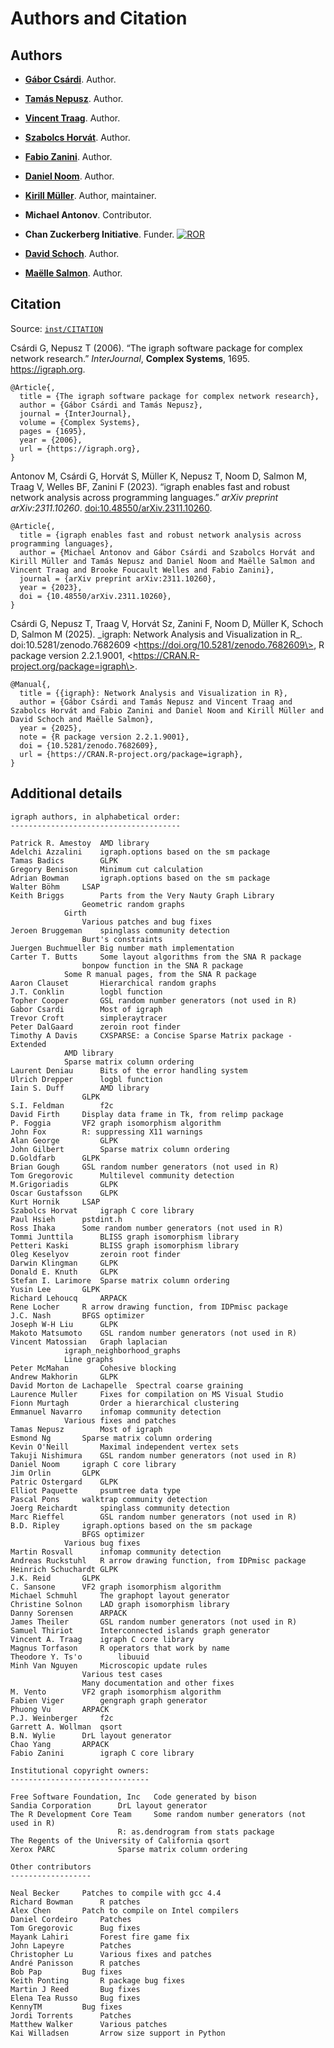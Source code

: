 # Authors and Citation

## Authors

- **[Gábor Csárdi](https://github.com/gaborcsardi)**. Author.
  [](https://orcid.org/0000-0001-7098-9676)

- **[Tamás Nepusz](https://github.com/ntamas)**. Author.
  [](https://orcid.org/0000-0002-1451-338X)

- **[Vincent Traag](https://www.traag.net/)**. Author.
  [](https://orcid.org/0000-0003-3170-3879)

- **[Szabolcs Horvát](http://szhorvat.net/)**. Author.
  [](https://orcid.org/0000-0002-3100-523X)

- **[Fabio Zanini](https://fabilab.org/pages/people.html)**. Author.
  [](https://orcid.org/0000-0001-7097-8539)

- **[Daniel Noom](https://github.com/GroteGnoom)**. Author.

- **[Kirill Müller](https://krlmlr.info/)**. Author, maintainer.
  [](https://orcid.org/0000-0002-1416-3412)

- **Michael Antonov**. Contributor.

- **Chan Zuckerberg Initiative**. Funder.
  [![ROR](https://raw.githubusercontent.com/ror-community/ror-logos/main/ror-icon-rgb.svg)](https://ror.org/02qenvm24)

- **[David Schoch](https://mr.schochastics.net/)**. Author.
  [](https://orcid.org/0000-0003-2952-4812)

- **[Maëlle Salmon](https://masalmon.eu/)**. Author.
  [](https://orcid.org/0000-0002-2815-0399)

## Citation

Source:
[`inst/CITATION`](https://github.com/igraph/rigraph/blob/main/inst/CITATION)

Csárdi G, Nepusz T (2006). “The igraph software package for complex
network research.” *InterJournal*, **Complex Systems**, 1695.
<https://igraph.org>.

    @Article{,
      title = {The igraph software package for complex network research},
      author = {Gábor Csárdi and Tamás Nepusz},
      journal = {InterJournal},
      volume = {Complex Systems},
      pages = {1695},
      year = {2006},
      url = {https://igraph.org},
    }

Antonov M, Csárdi G, Horvát S, Müller K, Nepusz T, Noom D, Salmon M,
Traag V, Welles BF, Zanini F (2023). “igraph enables fast and robust
network analysis across programming languages.” *arXiv preprint
arXiv:2311.10260*.
[doi:10.48550/arXiv.2311.10260](https://doi.org/10.48550/arXiv.2311.10260).

    @Article{,
      title = {igraph enables fast and robust network analysis across programming languages},
      author = {Michael Antonov and Gábor Csárdi and Szabolcs Horvát and Kirill Müller and Tamás Nepusz and Daniel Noom and Maëlle Salmon and Vincent Traag and Brooke Foucault Welles and Fabio Zanini},
      journal = {arXiv preprint arXiv:2311.10260},
      year = {2023},
      doi = {10.48550/arXiv.2311.10260},
    }

Csárdi G, Nepusz T, Traag V, Horvát Sz, Zanini F, Noom D, Müller K,
Schoch D, Salmon M (2025). \_igraph: Network Analysis and Visualization
in R\_. doi:10.5281/zenodo.7682609
\<https://doi.org/10.5281/zenodo.7682609\>, R package version
2.2.1.9001, \<https://CRAN.R-project.org/package=igraph\>.

    @Manual{,
      title = {{igraph}: Network Analysis and Visualization in R},
      author = {Gábor Csárdi and Tamás Nepusz and Vincent Traag and Szabolcs Horvát and Fabio Zanini and Daniel Noom and Kirill Müller and David Schoch and Maëlle Salmon},
      year = {2025},
      note = {R package version 2.2.1.9001},
      doi = {10.5281/zenodo.7682609},
      url = {https://CRAN.R-project.org/package=igraph},
    }

## Additional details

    igraph authors, in alphabetical order:
    --------------------------------------

    Patrick R. Amestoy  AMD library
    Adelchi Azzalini    igraph.options based on the sm package
    Tamas Badics        GLPK
    Gregory Benison     Minimum cut calculation
    Adrian Bowman       igraph.options based on the sm package
    Walter Böhm     LSAP
    Keith Briggs        Parts from the Very Nauty Graph Library
                    Geometric random graphs
                Girth
                    Various patches and bug fixes
    Jeroen Bruggeman    spinglass community detection
                    Burt's constraints
    Juergen Buchmueller Big number math implementation
    Carter T. Butts     Some layout algorithms from the SNA R package
                    bonpow function in the SNA R package
                Some R manual pages, from the SNA R package
    Aaron Clauset       Hierarchical random graphs
    J.T. Conklin        logbl function
    Topher Cooper       GSL random number generators (not used in R)
    Gabor Csardi        Most of igraph
    Trevor Croft        simpleraytracer
    Peter DalGaard      zeroin root finder
    Timothy A Davis     CXSPARSE: a Concise Sparse Matrix package - Extended
                AMD library
                Sparse matrix column ordering
    Laurent Deniau      Bits of the error handling system
    Ulrich Drepper      logbl function
    Iain S. Duff        AMD library
                    GLPK
    S.I. Feldman        f2c
    David Firth     Display data frame in Tk, from relimp package
    P. Foggia       VF2 graph isomorphism algorithm
    John Fox        R: suppressing X11 warnings
    Alan George         GLPK
    John Gilbert        Sparse matrix column ordering
    D.Goldfarb      GLPK
    Brian Gough     GSL random number generators (not used in R)
    Tom Gregorovic      Multilevel community detection
    M.Grigoriadis       GLPK
    Oscar Gustafsson    GLPK
    Kurt Hornik     LSAP
    Szabolcs Horvat     igraph C core library
    Paul Hsieh      pstdint.h
    Ross Ihaka      Some random number generators (not used in R)
    Tommi Junttila      BLISS graph isomorphism library
    Petteri Kaski       BLISS graph isomorphism library
    Oleg Keselyov       zeroin root finder
    Darwin Klingman     GLPK
    Donald E. Knuth     GLPK
    Stefan I. Larimore  Sparse matrix column ordering
    Yusin Lee       GLPK
    Richard Lehoucq     ARPACK
    Rene Locher     R arrow drawing function, from IDPmisc package
    J.C. Nash       BFGS optimizer
    Joseph W-H Liu      GLPK
    Makoto Matsumoto    GSL random number generators (not used in R)
    Vincent Matossian   Graph laplacian
                igraph_neighborhood_graphs
                Line graphs
    Peter McMahan       Cohesive blocking
    Andrew Makhorin     GLPK
    David Morton de Lachapelle  Spectral coarse graining
    Laurence Muller     Fixes for compilation on MS Visual Studio
    Fionn Murtagh       Order a hierarchical clustering
    Emmanuel Navarro    infomap community detection
                Various fixes and patches
    Tamas Nepusz        Most of igraph
    Esmond Ng       Sparse matrix column ordering
    Kevin O'Neill       Maximal independent vertex sets
    Takuji Nishimura    GSL random number generators (not used in R)
    Daniel Noom     igraph C core library
    Jim Orlin       GLPK
    Patric Ostergard    GLPK
    Elliot Paquette     psumtree data type
    Pascal Pons     walktrap community detection
    Joerg Reichardt     spinglass community detection
    Marc Rieffel        GSL random number generators (not used in R)
    B.D. Ripley     igraph.options based on the sm package
                    BFGS optimizer
                Various bug fixes
    Martin Rosvall      infomap community detection
    Andreas Ruckstuhl   R arrow drawing function, from IDPmisc package
    Heinrich Schuchardt GLPK
    J.K. Reid       GLPK
    C. Sansone      VF2 graph isomorphism algorithm
    Michael Schmuhl     The graphopt layout generator
    Christine Solnon    LAD graph isomorphism library
    Danny Sorensen      ARPACK
    James Theiler       GSL random number generators (not used in R)
    Samuel Thiriot      Interconnected islands graph generator
    Vincent A. Traag    igraph C core library
    Magnus Torfason     R operators that work by name
    Theodore Y. Ts'o        libuuid
    Minh Van Nguyen     Microscopic update rules
                    Various test cases
                    Many documentation and other fixes
    M. Vento        VF2 graph isomorphism algorithm
    Fabien Viger        gengraph graph generator
    Phuong Vu       ARPACK
    P.J. Weinberger     f2c
    Garrett A. Wollman  qsort
    B.N. Wylie      DrL layout generator
    Chao Yang       ARPACK
    Fabio Zanini        igraph C core library

    Institutional copyright owners:
    -------------------------------

    Free Software Foundation, Inc   Code generated by bison
    Sandia Corporation      DrL layout generator
    The R Development Core Team     Some random number generators (not used in R)
                            R: as.dendrogram from stats package
    The Regents of the University of California qsort
    Xerox PARC              Sparse matrix column ordering

    Other contributors
    ------------------

    Neal Becker     Patches to compile with gcc 4.4
    Richard Bowman      R patches
    Alex Chen       Patch to compile on Intel compilers
    Daniel Cordeiro     Patches
    Tom Gregorovic      Bug fixes
    Mayank Lahiri       Forest fire game fix
    John Lapeyre        Patches
    Christopher Lu      Various fixes and patches
    André Panisson      R patches
    Bob Pap         Bug fixes
    Keith Ponting       R package bug fixes
    Martin J Reed       Bug fixes
    Elena Tea Russo     Bug fixes
    KennyTM         Bug fixes
    Jordi Torrents      Patches
    Matthew Walker      Various patches
    Kai Willadsen       Arrow size support in Python
